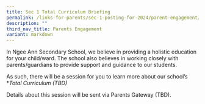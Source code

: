 ```yaml
---
title: Sec 1 Total Curriculum Briefing
permalink: /links-for-parents/sec-1-posting-for-2024/parent-engagement/sec-1-total-curriculum-briefing/
description: ""
third_nav_title: Parents Engagement
variant: markdown
---
```

In Ngee Ann Secondary School, we believe in providing a holistic education for your child/ward. The school also believes in working closely with parents/guardians to provide support and guidance to our students. 

As such, there will be a session for you to learn more about our school’s **Total Curriculum (TBD)* 

Details about this session will be sent via Parents Gateway (TBD).